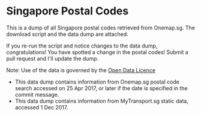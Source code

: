 Singapore Postal Codes
======================

This is a dump of all Singapore postal codes retrieved from Onemap.sg.
The download script and the data dump are attached.

If you re-run the script and notice changes to the data dump, congratulations!
You have spotted a change in the postal codes! Submit a pull request and I'll
update the dump.

Note: Use of the data is governed by the [Open Data Licence](https://www.onemap.sg/legal/opendatalicence.html)

- This data dump contains information from Onemap.sg postal code search accessed on 25 Apr 2017, or later
 if the date is specified in the commit message.
- This data dump contains information from MyTransport.sg static data, accessed 1 Dec 2017.

